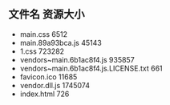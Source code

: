 ##  文件名           资源大小
- main.css           6512
- main.89a93bca.js           45143
- 1.css           723282
- vendors~main.6b1ac8f4.js           935857
- vendors~main.6b1ac8f4.js.LICENSE.txt           661
- favicon.ico           11685
- vendor.dll.js           1745074
- index.html           726
